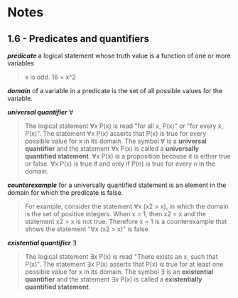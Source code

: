 # Notes

## 1.6 - Predicates and quantifiers

**_predicate_** a logical statement whose truth value is a function of one or more variables

> x is odd.
> 16 = x^2

**_domain_** of a variable in a predicate is the set of all possible values for the variable.

**_universal quantifier_** ∀

> The logical statement ∀x P(x) is read "for all x, P(x)" or "for every x, P(x)".
> The statement ∀x P(x) asserts that P(x) is true for every possible value for x in its domain.
> The symbol ∀ is a **universal quantifier** and the statement ∀x P(x) is called a **universally quantified statement**.
> ∀x P(x) is a proposition because it is either true or false. ∀x P(x) is true if and only if P(n) is true for every n in the domain.

**_counterexample_** for a universally quantified statement is an element in the domain for which the predicate is false.

> For example, consider the statement ∀x (x2 > x), in which the domain is the set of positive integers.
> When x = 1, then x2 = x and the statement x2 > x is not true.
> Therefore x = 1 is a counterexample that shows the statement "∀x (x2 > x)" is false.

**_existential quantifier_** ∃

> The logical statement ∃x P(x) is read "There exists an x, such that P(x)".
> The statement ∃x P(x) asserts that P(x) is true for at least one possible value for x in its domain.
> The symbol ∃ is an **existential quantifier** and the statement ∃x P(x) is called a **existentially quantified statement**.
